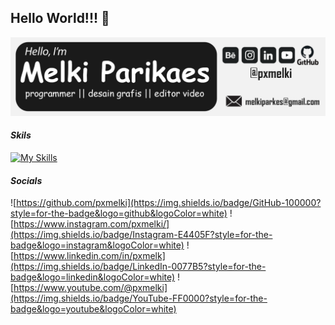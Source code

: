 ## Hello World!!! 👋
![melki](img/profile%20header.png)
<!--
**pxmelki/pxmelki** is a ✨ _special_ ✨ repository because its `README.md` (this file) appears on your GitHub profile.

Here are some ideas to get you started:

- 🔭 I’m currently working on ...
- 🌱 I’m currently learning ...
- 👯 I’m looking to collaborate on ...
- 🤔 I’m looking for help with ...
- 💬 Ask me about ...
- 📫 How to reach me: ...
- 😄 Pronouns: ...
- ⚡ Fun fact: ...
-->
#### *Skils* 

[![My Skills](https://skillicons.dev/icons?i=java,python,html,css,mysql,javascript,git,premiere,photoshop,ai,&theme=light&flutter&perline=5)](https://skillicons.dev)


#### ***Socials***
![https://github.com/pxmelki](https://img.shields.io/badge/GitHub-100000?style=for-the-badge&logo=github&logoColor=white) ![https://www.instagram.com/pxmelki/](https://img.shields.io/badge/Instagram-E4405F?style=for-the-badge&logo=instagram&logoColor=white) ![https://www.linkedin.com/in/pxmelk](https://img.shields.io/badge/LinkedIn-0077B5?style=for-the-badge&logo=linkedin&logoColor=white) ![https://www.youtube.com/@pxmelki](https://img.shields.io/badge/YouTube-FF0000?style=for-the-badge&logo=youtube&logoColor=white)
